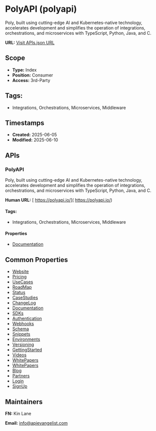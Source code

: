 # PolyAPI (polyapi)
Poly, built using cutting-edge AI and Kubernetes-native technology, accelerates development and simplifies the operation of integrations, orchestrations, and microservices with TypeScript, Python, Java, and C. 

**URL:** [Visit APIs.json URL](https://raw.githubusercontent.com/api-evangelist/polyapi/refs/heads/main/apis.yml)

## Scope

- **Type:** Index 
- **Position:** Consumer 
- **Access:** 3rd-Party 

## Tags:

 - Integrations, Orchestrations, Microservices, Middleware

## Timestamps

- **Created:** 2025-06-05 
- **Modified:** 2025-06-10 

## APIs

### PolyAPI
Poly, built using cutting-edge AI and Kubernetes-native technology, accelerates development and simplifies the operation of integrations, orchestrations, and microservices with TypeScript, Python, Java, and C. 

**Human URL:** [ https://polyapi.io/]( https://polyapi.io/)


#### Tags:

 - Integrations, Orchestrations, Microservices, Middleware

#### Properties

- [Documentation]( https://polyapi.io/)

## Common Properties

- [Website](https://polyapi.io/)
- [Pricing](https://polyapi.io/#pricing)
- [UseCases](https://polyapi.io/platform/use-cases/)
- [RoadMap](https://polyapi.io/platform/#roadmap)
- [Status](https://polyapi.io/platform/system-status/)
- [CaseStudies](https://polyapi.io/solutions/case-studies/)
- [ChangeLog](https://polyapi.io/learn-more/release-notes/)
- [Documentation](https://docs.polyapi.io/)
- [SDKs](https://docs.polyapi.io/generated_sdks/index.html)
- [Authentication](https://docs.polyapi.io/authentication/index.html)
- [Webhooks](https://docs.polyapi.io/webhooks/index.html)
- [Schema](https://docs.polyapi.io/schemas/index.html)
- [Snippets](https://docs.polyapi.io/snippets/index.html)
- [Environments](https://docs.polyapi.io/environments/index.html)
- [Versioning](https://docs.polyapi.io/versions.html)
- [GettingStarted](https://docs.polyapi.io/quickstart.html)
- [Videos](https://polyapi.io/learn-more/videos/)
- [WhitePapers](https://polyapi.io/learn-more/white-papers/)
- [WhitePapers](https://polyapi.io/learn-more/white-papers/)
- [Blog](https://polyapi.io/learn-more/blog/)
- [Partners](https://polyapi.io/about-us/investors-partners/#partners)
- [Login](https://na1.polyapi.io/canopy/polyui/login)
- [SignUp](https://na1.polyapi.io/canopy/polyui/signup)

## Maintainers

**FN:** Kin Lane

**Email:** info@apievangelist.com

